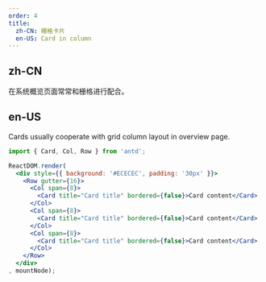 ```yaml
---
order: 4
title:
  zh-CN: 栅格卡片
  en-US: Card in column
---
```


## zh-CN

在系统概览页面常常和栅格进行配合。

## en-US

Cards usually cooperate with grid column layout in overview page.

````jsx
import { Card, Col, Row } from 'antd';

ReactDOM.render(
  <div style={{ background: '#ECECEC', padding: '30px' }}>
    <Row gutter={16}>
      <Col span={8}>
        <Card title="Card title" bordered={false}>Card content</Card>
      </Col>
      <Col span={8}>
        <Card title="Card title" bordered={false}>Card content</Card>
      </Col>
      <Col span={8}>
        <Card title="Card title" bordered={false}>Card content</Card>
      </Col>
    </Row>
  </div>
, mountNode);
````
